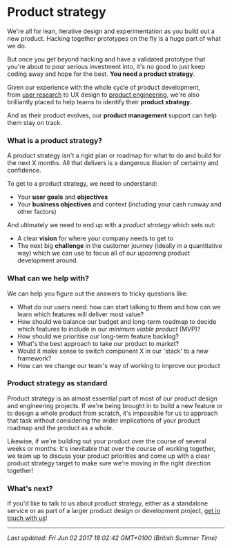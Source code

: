 # Product strategy

<p>We're all for lean, iterative design and experimentation as you build out a new product. Hacking together prototypes on the fly is a huge part of what we do.</p>
<p>But once you get beyond hacking and have a validated prototype that you're about to pour serious investment into, it's no good to just keep coding away and hope for the best. <strong>You need a product strategy</strong>.</p>
<p>Given our experience with the whole cycle of product development, from&nbsp;<a href="https://hanno.co/playbooks/ops/services/user-research/">user research</a>&nbsp;to UX design to&nbsp;<a href="https://hanno.co/playbooks/ops/services/product-engineering/">product engineering</a>, we're also brilliantly placed to help teams to identify their <strong>product strategy.</strong></p>
<p>And as their product evolves, our&nbsp;<strong>product management&nbsp;</strong>support can help them stay on track.</p>
<h3>What is a product strategy?</h3>
<p>A product strategy isn't a rigid plan or roadmap for what to do and build for the next X months. All that delivers is a dangerous illusion of certainty and confidence.</p>
<p>To get to a product strategy, we need to understand:</p>
<ul>
<li>Your <strong>user goals</strong> and <strong>objectives</strong></li>
<li>Your <strong>business objectives</strong> and context (including your cash runway and other factors)</li>
</ul>
<p>And ultimately we need to end up with a <em>product strategy</em> which sets out:</p>
<ul>
<li>A clear <strong>vision</strong> for where your company needs to get to</li>
<li>The next big <strong>challenge</strong>&nbsp;in the customer journey (ideally in a quantitative way) which we can use to focus all of our upcoming product development around.</li>
</ul>
<h3>What can we help with?</h3>
<p>We can help you figure out the answers to tricky questions like:</p>
<ul>
<li>What do our users need: how can start talking to them and how can we learn which features will deliver most value?</li>
<li>How should we balance our budget and long-term roadmap to decide which features to include in our&nbsp;<em>minimum viable product</em> (MVP)?</li>
<li>How should we prioritise our long-term feature backlog?</li>
<li>What's the best approach to take our product to market?</li>
<li>Would it make sense to switch component X in our 'stack' to a new framework?</li>
<li>How can we change our team's way of working to improve our product&nbsp;</li>
</ul>
<h3>Product strategy as standard</h3>
<p>Product strategy is an almost essential part of most of our product design and engineering projects. If we're being brought in to build a new feature or to design a whole product from scratch, it's impossible for us to approach that task without considering the wider implications of your product roadmap and the product as a whole.</p>
<p>Likewise, if we're building out your product over the course of several weeks or months: it's inevitable that over the course of working together, we team up to discuss your product priorities and come up with a clear product strategy target to make sure we're moving in the right direction together!</p>
<h3>What's next?</h3>
<p>If you'd like to talk to us about product strategy, either as a standalone service or as part of a larger product design or development project, <a href="https://hanno.co/contact">get in touch with us</a>!</p>

<hr />

_Last updated: Fri Jun 02 2017 18:02:42 GMT+0100 (British Summer Time)_